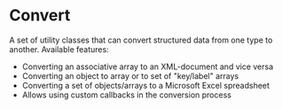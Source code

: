 # Convert

A set of utility classes that can convert structured data from one type to another. Available features:

 * Converting an associative array to an XML-document and vice versa
 * Converting an object to array or to set of "key/label" arrays
 * Converting a set of objects/arrays to a Microsoft Excel spreadsheet
 * Allows using custom callbacks in the conversion process
